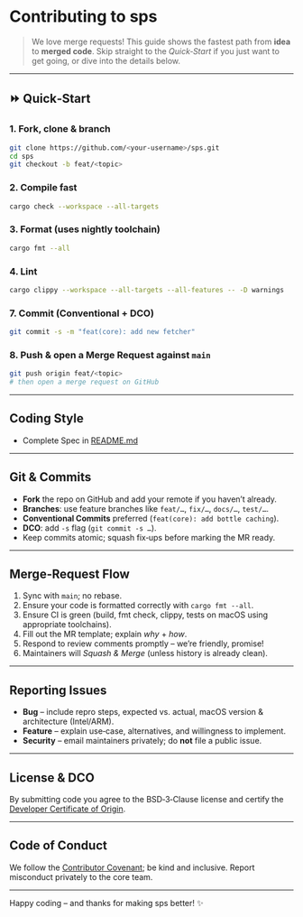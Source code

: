 # Contributing to sps

> We love merge requests! This guide shows the fastest path from **idea** to **merged code**. Skip straight to the *Quick‑Start* if you just want to get going, or dive into the details below.

---

## ⏩ Quick‑Start

### 1. Fork, clone & branch
```bash
git clone https://github.com/<your-username>/sps.git
cd sps
git checkout -b feat/<topic>
```

### 2. Compile fast
```bash
cargo check --workspace --all-targets
```

### 3. Format (uses nightly toolchain)
```bash
cargo fmt --all
```

### 4. Lint
```bash
cargo clippy --workspace --all-targets --all-features -- -D warnings
```

### 7. Commit (Conventional + DCO)
```bash
git commit -s -m "feat(core): add new fetcher"
```

### 8. Push & open a Merge Request against `main`
```bash
git push origin feat/<topic>
# then open a merge request on GitHub
```

-----

## Coding Style

 * Complete Spec in [README.md](https://github.com/alexykn/sps2)

-----

## Git & Commits

  * **Fork** the repo on GitHub and add your remote if you haven’t already.
  * **Branches**: use feature branches like `feat/…`, `fix/…`, `docs/…`, `test/…`.
  * **Conventional Commits** preferred (`feat(core): add bottle caching`).
  * **DCO**: add `-s` flag (`git commit -s …`).
  * Keep commits atomic; squash fix‑ups before marking the MR ready.

-----

## Merge‑Request Flow

1.  Sync with `main`; no rebase.
2.  Ensure your code is formatted correctly with `cargo fmt --all`.
3.  Ensure CI is green (build, fmt check, clippy, tests on macOS using appropriate toolchains).
4.  Fill out the MR template; explain *why* + *how*.
5.  Respond to review comments promptly – we’re friendly, promise!
6.  Maintainers will *Squash & Merge* (unless history is already clean).

-----

## Reporting Issues

  * **Bug** – include repro steps, expected vs. actual, macOS version & architecture (Intel/ARM).
  * **Feature** – explain use‑case, alternatives, and willingness to implement.
  * **Security** – email maintainers privately; do **not** file a public issue.

-----

## License & DCO

By submitting code you agree to the BSD‑3‑Clause license and certify the [Developer Certificate of Origin][Developer Certificate of Origin].

-----

## Code of Conduct

We follow the [Contributor Covenant][Contributor Covenant]; be kind and inclusive. Report misconduct privately to the core team.

-----

Happy coding – and thanks for making sps better! ✨

[rustup.rs]: https://rustup.rs/
[Rust API Guidelines]: https://rust-lang.github.io/api-guidelines/
[Developer Certificate of Origin]: https://developercertificate.org/
[Contributor Covenant]: https://www.contributor-covenant.org/version/2/1/code_of_conduct/
